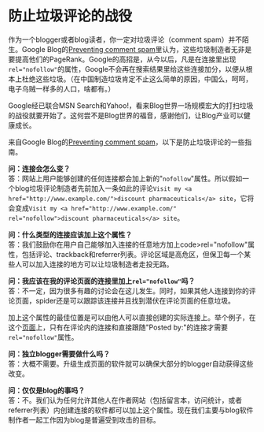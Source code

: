 # 防止垃圾评论的战役

作为一个blogger或者blog读者，你一定对垃圾评论（comment spam）并不陌生。Google Blog的[Preventing comment spam][0]里认为，这些垃圾制造者无非是要提高他们的PageRank。Google的高招是，从今以后，凡是在连接里出现`rel="nofollow"`的属性，Google不会再在搜索结果里给这些连接加分，以便从根本上杜绝这些垃圾。（在中国制造垃圾肯定不止这么简单的原因，中国么，呵呵，电子乌贼一样多的人口，啥都有。）

Google经已联合MSN Search和Yahoo!，看来Blog世界一场规模宏大的打扫垃圾的战役就要开始了。这何尝不是Blog世界的福音，感谢他们，让Blog产业可以健康成长。

来自Google Blog的[Preventing comment spam][0]，以下是防止垃圾评论的一些指南。

**问：连接会怎么变？**  
答：网站上用户能够创建的任何连接都会加上新的"`nofollow`"属性。所以假如一个blog垃圾评论制造者先前加入一条如此的评论`Visit my <a href="http://www.example.com/">discount pharmaceuticals</a> site`，它将会变成`Visit my <a href="http://www.example.com/" rel="nofollow">discount pharmaceuticals</a> site`。

**问：什么类型的连接应该加上这个属性？**  
答：我们鼓励你在用户自己能够加入连接的任意地方加上code\>rel="nofollow"属性，包括评论、trackback和referrer列表。评论区域是高危区，但保卫每一个某些人可以加入连接的地方可以让垃圾制造者走投无路。

**问：我应该在我的评论页面的连接里加上`rel="nofollow"`吗？**  
答：不一定，因为很多有趣的讨论会在这儿发生。同时，如果其他人连接到你的评论页面，spider还是可以跟踪该连接并且找到潜伏在评论页面的任意垃圾。

加上这个属性的最佳位置是可以由他人可以直接创建的实际连接上。举个例子，在这个[页面][1]上，只有在评论内的连接和直接跟随"Posted by:"的连接才需要`rel="nofollow"`属性。

**问：独立blogger需要做什么吗？**  
答：大概不需要。升级生成页面的软件就可以确保大部分的blogger自动获得这些改变。

**问：仅仅是blog的事吗？**  
答：不。我们认为任何允许其他人在作者网站（包括留言本，访问统计，或者referrer列表）内创建连接的软件都可以加上这个属性。现在我们主要与blog软件制作者一起工作因为blog是普遍受到攻击的目标。

[0]: http://www.google.com/googleblog/2005/01/preventing-comment-spam.html
[1]: http://www.google.com/url?sa=D&q=http%3A%2F%2Fweblog.herald.com%2Fcolumn%2Fdavebarry%2Farchives%2F012729.html